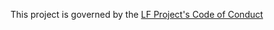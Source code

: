 This project is governed by the [LF Project's Code of Conduct](https://lfprojects.org/policies/code-of-conduct)

